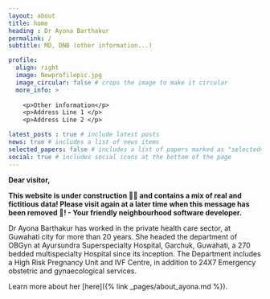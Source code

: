 ```yaml
---
layout: about
title: home
heading : Dr Ayona Barthakur
permalink: /
subtitle: MD, DNB (other information...)

profile:
  align: right
  image: Newprofilepic.jpg
  image_circular: false # crops the image to make it circular
  more_info: >
  
    <p>Other information</p>
    <p>Address Line 1 </p>
    <p>Address Line 2 </p>

latest_posts : true # include latest posts
news: true # includes a list of news items
selected_papers: false # includes a list of papers marked as "selected={true}"
social: true # includes social icons at the bottom of the page
---
```


**Dear visitor,** 

**This website is under construction 👷🔨 and contains a mix of real and fictitious data! Please visit again at a later time when this message has been removed 🙂! - Your friendly neighbourhood software developer.**

Dr Ayona Barthakur has worked in the private health care sector, at Guwahati city for more than 20 years. She headed the department of OBGyn at Ayursundra Superspecialty Hospital, Garchuk, Guwahati, a 270 bedded multispecialty Hospital since its inception. The Department includes a High Risk Pregnancy Unit and IVF Centre, in addition to 24X7 Emergency obstetric and gynaecological services.

Learn more about her [here]({% link _pages/about_ayona.md %}).
